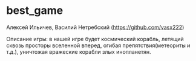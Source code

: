 ﻿# best_game
Алексей Ильичев, Василий Нетребский (https://github.com/vasx222)

Описание игры: в нашей игре будет космический корабль, летящий сквозь просторы вселенной вперед, огибая препятствия(метеориты и т.д.), уничтожая вражеские корабли злых инопланетян.
 